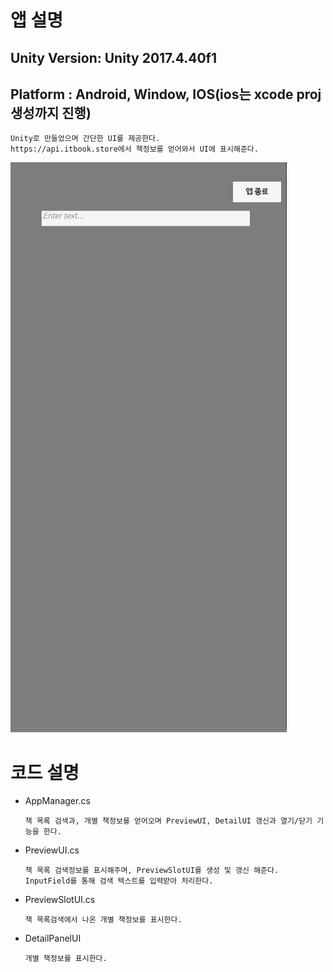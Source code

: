 # 앱 설명

## Unity Version: Unity 2017.4.40f1
## Platform : Android, Window, IOS(ios는 xcode proj 생성까지 진행)

```
Unity로 만들었으며 간단한 UI를 제공한다.
https://api.itbook.store에서 책정보를 얻어와서 UI에 표시해준다.
```

![검색정보](https://github.com/SooWanKim/BookSearchApp/blob/master/BookSearchApp.gif)


# 코드 설명

- AppManager.cs
  ```
  책 목록 검색과, 개별 책정보를 얻어오며 PreviewUI, DetailUI 갱신과 열기/닫기 기능을 한다.
  ```
- PreviewUI.cs
  ```
  책 목록 검색정보를 표시해주며, PreviewSlotUI를 생성 및 갱신 해준다.
  InputField를 통해 검색 텍스트를 입력받아 처리한다.
  ```
- PreviewSlotUI.cs
  ```
  책 목록검색에서 나온 개별 책정보를 표시한다.
  ```
- DetailPanelUI
  ```
  개별 책정보를 표시한다.
  ```


